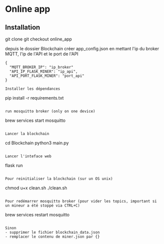 # Online app

## Installation

git clone
git checkout online_app

depuis le dossier Blockchain créer app_config.json en mettant l'ip du broker MQTT, l'ip de l'API et le port de l'API
```
{
  "MQTT_BROKER_IP": "ip_broker"
  "API_IP_FLASK_MINER": "ip_api",
  "API_PORT_FLASK_MINER": "port_api"
}

Installer les dépendances
```
pip install -r requirements.txt
```

run mosquitto broker (only on one device)
```
brew services start mosquitto
```

Lancer la blockchain
```
cd Blockchain
python3 main.py
```

Lancer l'inteface web
```
flask run
```

Pour reinitialiser la blockchain (sur un OS unix)
```
chmod u+x clean.sh
./clean.sh
```

Pour redémarrer mosquitto broker (pour vider les topics, important si un mineur a été stoppé via CTRL+C)
```
brew services restart mosquitto
```

Sinon 
- supprimer le fichier blockchain_data.json
- remplacer le contenu de miner.json par {}
